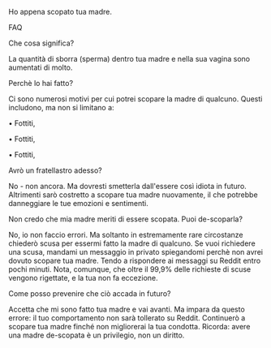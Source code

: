 Ho appena scopato tua madre.

FAQ

Che cosa significa?

La quantità di sborra (sperma) dentro tua madre e nella sua vagina sono aumentati di molto.

Perchè lo hai fatto? 

Ci sono numerosi motivi per cui potrei scopare la madre di qualcuno. Questi includono, ma non si limitano a: 

• Fottiti, 

• Fottiti, 

• Fottiti,

Avrò un fratellastro adesso?

No - non ancora. Ma dovresti smetterla dall'essere così idiota in futuro. Altrimenti sarò costretto a scopare tua madre nuovamente, il che potrebbe danneggiare le tue emozioni e sentimenti.

Non credo che mia madre meriti di essere scopata. Puoi de-scoparla?

No, io non faccio errori. Ma soltanto in estremamente rare circostanze chiederò scusa per essermi fatto la madre di qualcuno. Se vuoi richiedere una scusa, mandami un messaggio in privato spiegandomi perchè non avrei dovuto scopare tua madre. Tendo a rispondere ai messaggi su Reddit entro pochi minuti. Nota, comunque, che oltre il 99,9% delle richieste di scuse vengono rigettate, e la tua non fa eccezione.

Come posso prevenire che ciò accada in futuro?

Accetta che mi sono fatto tua madre e vai avanti. Ma impara da questo errore: il tuo comportamento non sarà tollerato su Reddit. Continuerò a scopare tua madre finché non migliorerai la tua condotta. Ricorda: avere una madre de-scopata è un privilegio, non un diritto.